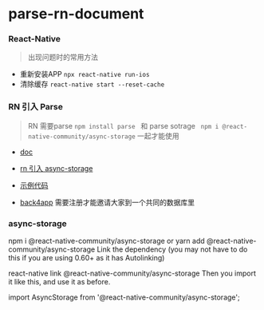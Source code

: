 # parse-rn-document

### React-Native
> 出现问题时的常用方法

* 重新安装APP ``npx react-native run-ios``
* 清除缓存 `` react-native start --reset-cache  ``


### RN 引入 Parse 
> RN 需要parse ``npm install parse `` 和 parse sotrage `` npm i @react-native-community/async-storage`` 一起才能使用

* [doc](http://docs.parseplatform.org/js/guide/#getting-started)
* [rn 引入 async-storage](https://react-native-async-storage.github.io/async-storage/docs/install)
* [示例代码](https://github.com/ZAZA-CITY/parse-rn-document/tree/main)

* [back4app](https://www.back4app.com/) 需要注册才能邀请大家到一个共同的数据库里



### async-storage
>
npm i @react-native-community/async-storage
or
yarn add @react-native-community/async-storage
Link the dependency (you may not have to do this if you are using 0.60+ as it has Autolinking)

react-native link @react-native-community/async-storage
Then you import it like this, and use it as before.

import AsyncStorage from '@react-native-community/async-storage';
